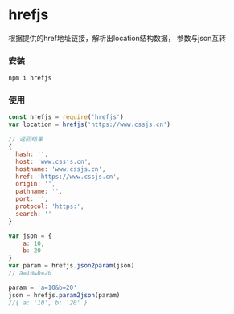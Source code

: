 # hrefjs
根据提供的href地址链接，解析出location结构数据，
参数与json互转

### 安装
```bash
npm i hrefjs
```

### 使用
```js
const hrefjs = require('hrefjs')
var location = hrefjs('https://www.cssjs.cn')

// 返回结果
{ 
  hash: '',
  host: 'www.cssjs.cn',
  hostname: 'www.cssjs.cn',
  href: 'https://www.cssjs.cn',
  origin: '',
  pathname: '',
  port: '',
  protocol: 'https:',
  search: '' 
}
```

```js
var json = {
    a: 10,
    b: 20
}
var param = hrefjs.json2param(json)
// a=10&b=20

param = 'a=10&b=20'
json = hrefjs.param2json(param)   
//{ a: '10', b: '20' }
```